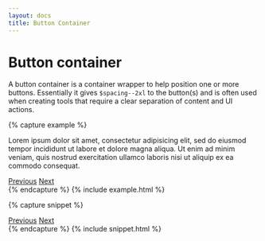 ```yaml
---
layout: docs
title: Button Container
---
```


# Button container

A button container is a container wrapper to help position one or more buttons.
Essentially it gives `$spacing--2xl` to the button(s) and is often used when creating tools that require a clear separation of content and UI actions.

{% capture example %}
<p>
  Lorem ipsum dolor sit amet, consectetur adipisicing elit, sed do eiusmod tempor incididunt ut labore et dolore magna aliqua. Ut enim ad minim veniam, quis nostrud exercitation ullamco laboris nisi ut aliquip ex ea commodo consequat.
</p>

<div class="c-btn-container">
  <a class="c-btn c-btn--primary c-btn--action-prev" href="#">Previous</a>
  <a class="c-btn c-btn--primary" href="#">Next</a>
</div>
{% endcapture %}
{% include example.html %}

{% capture snippet %}
<div class="c-btn-container">
  <a class="c-btn c-btn--primary c-btn--action-prev" href="#">Previous</a>
  <a class="c-btn c-btn--primary" href="#">Next</a>
</div>
{% endcapture %}
{% include snippet.html %}
